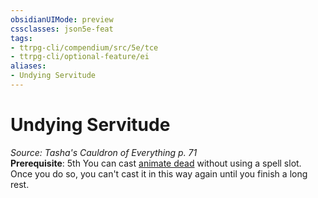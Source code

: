 ```yaml
---
obsidianUIMode: preview
cssclasses: json5e-feat
tags:
- ttrpg-cli/compendium/src/5e/tce
- ttrpg-cli/optional-feature/ei
aliases:
- Undying Servitude
---
```

# Undying Servitude
*Source: Tasha's Cauldron of Everything p. 71*  
**Prerequisite**: 5th
You can cast [animate dead](Інструменти%20ДМ/CLI/spells/animate-dead-xphb.md) without using a spell slot. Once you do so, you can't cast it in this way again until you finish a long rest.